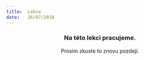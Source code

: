 ```yaml
---
title:  Lekce
date:   26/07/2018
---
```


### <center>Na této lekci pracujeme.</center>
<center>Prosim zkuste to znovu pozdeji.</center>